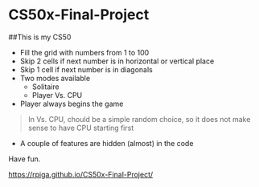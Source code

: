 # CS50x-Final-Project
##This is my CS50

* Fill the grid with numbers from 1 to 100   
* Skip 2 cells if next number is in horizontal or vertical place
* Skip 1 cell if next number is in diagonals
* Two modes available    
  * Solitaire
  * Player Vs. CPU
* Player always begins the game
> In Vs. CPU, chould be a simple random choice, so it does not make sense to have CPU starting first
* A couple of features are hidden (almost) in the code

Have fun.

https://rpiga.github.io/CS50x-Final-Project/

